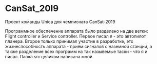 # CanSat_20I9
Проект команды Unica для чемпионата CanSat-2019

Программное обеспечение аппарата было разделено на две ветки: Flight controller и Service controller.
Первое писал я - это автопилот планера.
Второе только принимал участие в разработке, это жизнеспособность аппарата - приём сигналов с наземной станции, 
а также разделение всех программ на так назывемые таски - что я и писал.
Папка src целиком написана мной.